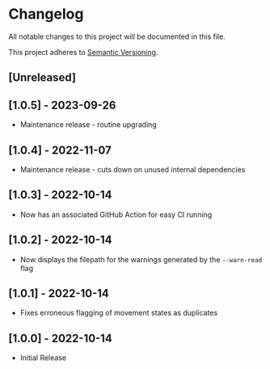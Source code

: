 # Changelog

All notable changes to this project will be documented in this file.

This project adheres to [Semantic Versioning](https://semver.org).

## [Unreleased]

## [1.0.5] - 2023-09-26

* Maintenance release - routine upgrading

## [1.0.4] - 2022-11-07

* Maintenance release - cuts down on unused internal dependencies

## [1.0.3] - 2022-10-14

* Now has an associated GitHub Action for easy CI running

## [1.0.2] - 2022-10-14

* Now displays the filepath for the warnings generated by the `--warn-read` flag

## [1.0.1] - 2022-10-14

* Fixes erroneous flagging of movement states as duplicates

## [1.0.0] - 2022-10-14

* Initial Release